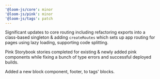 ```yaml
---
'@loom-js/core': minor
'@loom-js/pink': minor
'@loom-js/tags': patch
---
```


Significant updates to core routing including refactoring exports into a class-based singleton & adding `createRoutes` which sets up app routing for pages using lazy loading, supporting code splitting.

Pink Storybook stories completed for existing & newly added pink components while fixing a bunch of type errors and successful deployed builds.

Added a new block component, footer, to tags' blocks.
